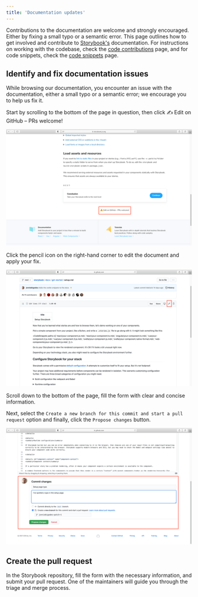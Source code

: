 ```yaml
---
title: 'Documentation updates'
---
```


Contributions to the documentation are welcome and strongly encouraged. Either by fixing a small typo or a semantic error. This page outlines how to get involved and contribute to [Storybook's](https://github.com/storybookjs/storybook) documentation. For instructions on working with the codebase, check the [code contributions](./code.md) page, and for code snippets, check the [code snippets](./new-snippets.md) page.

## Identify and fix documentation issues

While browsing our documentation, you encounter an issue with the documentation, either a small typo or a semantic error; we encourage you to help us fix it. 

Start by scrolling to the bottom of the page in question, then click ✍️ Edit on GitHub – PRs welcome!

![Storybook documentation edit](./storybook-edit-docs-optimized.png)

Click the pencil icon on the right-hand corner to edit the document and apply your fix.

![GitHub edit documentation](./github-docs-edit-optimized.png)

Scroll down to the bottom of the page, fill the form with clear and concise information. 

Next, select the `Create a new branch for this commit and start a pull request` option and finally, click the `Propose changes` button.

![Fill the commit information](./storybook-docs-submit-changes-optimized.png)

## Create the pull request

In the Storybook repository, fill the form with the necessary information, and submit your pull request. One of the maintainers will guide you through the triage and merge process.